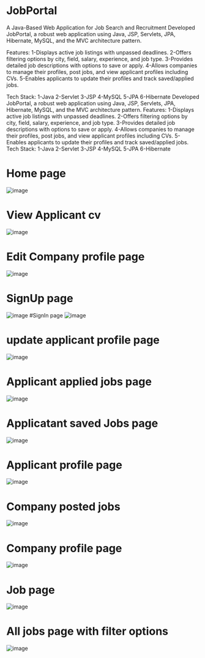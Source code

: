 # JobPortal

A Java-Based Web Application for Job Search and Recruitment
Developed JobPortal, a robust web application using Java, JSP, Servlets, JPA, Hibernate, MySQL, and the MVC architecture pattern.

Features:
1-Displays active job listings with unpassed deadlines.
2-Offers filtering options by city, field, salary, experience, and job type.
3-Provides detailed job descriptions with options to save or apply.
4-Allows companies to manage their profiles, post jobs, and view applicant profiles including CVs.
5-Enables applicants to update their profiles and track saved/applied jobs.

Tech Stack:
1-Java
2-Servlet
3-JSP
4-MySQL
5-JPA
6-Hibernate
Developed JobPortal, a robust web application using Java, JSP, Servlets, JPA, Hibernate, MySQL, and the MVC architecture pattern. 
Features: 
1-Displays active job listings with unpassed deadlines.
2-Offers filtering options by city, field, salary, experience, and job type. 
3-Provides detailed job descriptions with options to save or apply.
4-Allows companies to manage their profiles, post jobs, and view applicant profiles including CVs. 5-Enables applicants to update their profiles and track saved/applied jobs. 
Tech Stack: 
1-Java
2-Servlet 
3-JSP
4-MySQL 
5-JPA 
6-Hibernate

# Home page 
![image](https://github.com/user-attachments/assets/d6dead4d-046d-473c-8d51-f1181ca4e063)
# View Applicant cv
![image](https://github.com/user-attachments/assets/b8f0fe16-f791-493d-8d6a-2da0c39f751a)
# Edit Company profile page
![image](https://github.com/user-attachments/assets/40044ec7-abaa-4f80-862d-44c9eab9434f)
# SignUp page
![image](https://github.com/user-attachments/assets/5bb10706-1bba-4fe5-a4f1-5bc0f4059ac6)
#SignIn page
![image](https://github.com/user-attachments/assets/d13932b1-0a2d-4904-a8f1-ad169984eb65)
# update applicant profile page
![image](https://github.com/user-attachments/assets/b5ba84da-68fe-49d9-8534-734f993c8b53)
# Applicant applied jobs page
![image](https://github.com/user-attachments/assets/0b75de5b-67be-4cd6-91f3-8233c48dddc0)
# Applicatant saved Jobs page
![image](https://github.com/user-attachments/assets/d2e8640c-ecfc-4180-a9d2-285e984bffba)
# Applicant profile page
![image](https://github.com/user-attachments/assets/be4c5989-6a7c-442e-9f57-12956d0cb1bc)
# Company posted jobs 
![image](https://github.com/user-attachments/assets/2b5045b3-ff6f-4f15-9be0-29076fc617a3)
# Company profile page
![image](https://github.com/user-attachments/assets/4cef7019-0114-49a8-a369-f666179eb8fa)
# Job page
![image](https://github.com/user-attachments/assets/9825067d-c48f-4220-b5f5-314eaf8ada95)
# All jobs page with filter options 
![image](https://github.com/user-attachments/assets/4b27401b-f16b-4369-b893-e4b2494391aa)












